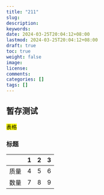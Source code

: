 ```yaml
---
title: "211"
slug: 
description: 
keywords: 
date: 2024-03-25T20:04:12+08:00
lastmod: 2024-03-25T20:04:12+08:00
draft: true
toc: true
weight: false
image: 
license: 
comments: 
categories: []
tags: []
---
```


## 暂存测试

<mark class="hltr-green">表格</mark>

### 标题



|     | 1   | 2   | 3   |
| :-- | :-- | :-- | :-- |
| 质量  | 4   | 5   | 6   |
| 数量  | 7   | 8   | 9   |
